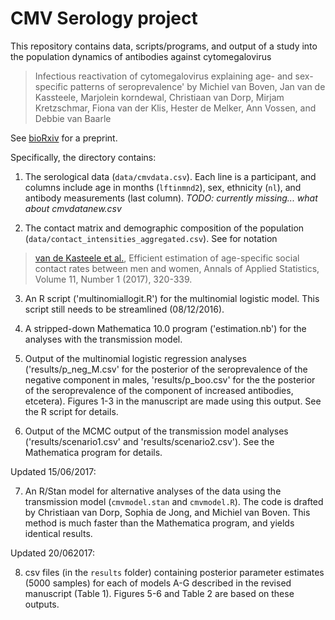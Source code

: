 # CMV Serology project

This repository contains data, scripts/programs, and output of a study into the population dynamics of antibodies against cytomegalovirus 

> Infectious reactivation of cytomegalovirus explaining age- and sex-specific patterns of seroprevalence' by Michiel van Boven, Jan van de Kassteele, Marjolein korndewal, Christiaan van Dorp, Mirjam Kretzschmar, Fiona van der Klis, Hester de Melker, Ann Vossen, and Debbie van Baarle 

See [bioRxiv](http://biorxiv.org/content/early/2017/01/24/102491) for a preprint.

Specifically, the directory contains:

1. The serological data (`data/cmvdata.csv`). Each line is a participant, and columns include age in months (`lftinmnd2`), sex, ethnicity (`nl`), and antibody measurements (last column). *TODO: currently missing... what about cmvdatanew.csv*

2. The contact matrix and demographic composition of the population (`data/contact_intensities_aggregated.csv`). See for notation 

> [van de Kasteele et al.](http://projecteuclid.org/euclid.aoas/1491616883), Efficient estimation of age-specific social contact rates between men and women, Annals of Applied Statistics, Volume 11, Number 1 (2017), 320-339.

3. An R script ('multinomiallogit.R') for the multinomial logistic model. This script still needs to be streamlined (08/12/2016).

4. A stripped-down Mathematica 10.0 program ('estimation.nb') for the analyses with the transmission model.

5. Output of the multinomial logistic regression analyses ('results/p_neg_M.csv' for the posterior of the seroprevalence of the negative component in males, 'results/p_boo.csv' for the the posterior of the seroprevalence of the component of increased antibodies, etcetera). Figures 1-3 in the manuscript are made using this output. See the R script for details.

6. Output of the MCMC output of the transmission model analyses ('results/scenario1.csv' and 'results/scenario2.csv'). See the Mathematica program for details.

Updated 15/06/2017: 

7. An R/Stan model for alternative analyses of the data using the transmission model (`cmvmodel.stan` and `cmvmodel.R`). The code is drafted by Christiaan van Dorp, Sophia de Jong, and Michiel van Boven. This method is much faster than the Mathematica program, and yields identical results.

Updated 20/062017: 

8. csv files (in the `results` folder) containing posterior parameter estimates (5000 samples) for each of models A-G described in the revised manuscript (Table 1). Figures 5-6 and Table 2 are based on these outputs.
